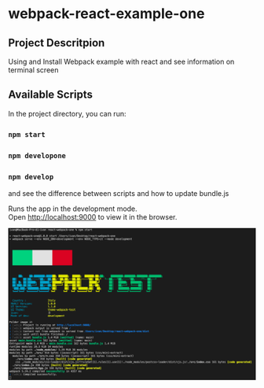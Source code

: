 # webpack-react-example-one

## Project Descritpion
Using and Install Webpack  example with react  and see information on terminal screen

## Available Scripts

In the project directory, you can run:
### `npm start`
### `npm developone`
### `npm develop`

and see the difference between scripts and how to update bundle.js

Runs the app in the development mode.<br />
Open [http://localhost:9000](http://localhost:9000) to view it in the browser.

![alt screen](https://github.com/iwanoisch/webpack-react-example-one/blob/master/screen.png)